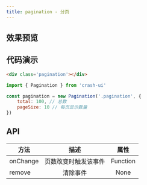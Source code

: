 ```yaml
---
title: pagination - 分页
---
```


## 效果预览

<pagination />

## 代码演示

``` html
<div class='pagination'></div>
```

``` js
import { Pagination } from 'crash-ui'

const pagination = new Pagination('.pagination', {
    total: 100, // 总数
    pageSize: 10 // 每页显示数量
})
```

## API

| 方法     |         描述         |     属性 |
|----------|:--------------------:|:---------:|
| onChange | 页数改变时触发该事件 | Function |
| remove   | 清除事件            | None     |
